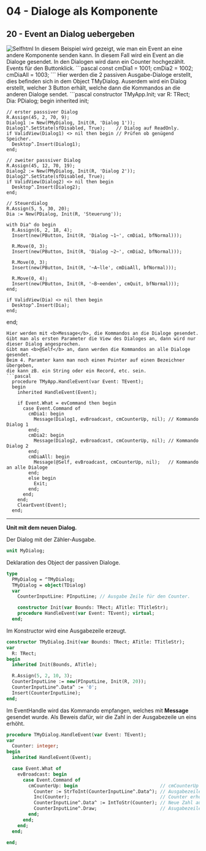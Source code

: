 # 04 - Dialoge als Komponente
## 20 - Event an Dialog uebergeben

<img src="image.png" alt="Selfhtml">
In diesem Beispiel wird gezeigt, wie man ein Event an eine andere Komponente senden kann.
In diesem Fall wird ein Event an die Dialoge gesendet. In den Dialogen wird dann ein Counter hochgezählt.
Events für den Buttonklick.
```pascal
const
  cmDia1   = 1001;
  cmDia2   = 1002;
  cmDiaAll = 1003;
```
Hier werden die 2 passiven Ausgabe-Dialoge erstellt, dies befinden sich in dem Object TMyDialog.
Auserdem wird ein Dialog erstellt, welcher 3 Button erhält, welche dann die Kommandos an die anderen Dialoge sendet.
```pascal
  constructor TMyApp.Init;
  var
    R: TRect;
    Dia: PDialog;
  begin
    inherited init;

    // erster passsiver Dialog
    R.Assign(45, 2, 70, 9);
    Dialog1 := New(PMyDialog, Init(R, 'Dialog 1'));
    Dialog1^.SetState(sfDisabled, True);    // Dialog auf ReadOnly.
    if ValidView(Dialog1) <> nil then begin // Prüfen ob genügend Speicher.
      Desktop^.Insert(Dialog1);
    end;

    // zweiter passsiver Dialog
    R.Assign(45, 12, 70, 19);
    Dialog2 := New(PMyDialog, Init(R, 'Dialog 2'));
    Dialog2^.SetState(sfDisabled, True);
    if ValidView(Dialog2) <> nil then begin
      Desktop^.Insert(Dialog2);
    end;

    // Steuerdialog
    R.Assign(5, 5, 30, 20);
    Dia := New(PDialog, Init(R, 'Steuerung'));

    with Dia^ do begin
      R.Assign(6, 2, 18, 4);
      Insert(new(PButton, Init(R, 'Dialog ~1~', cmDia1, bfNormal)));

      R.Move(0, 3);
      Insert(new(PButton, Init(R, 'Dialog ~2~', cmDia2, bfNormal)));

      R.Move(0, 3);
      Insert(new(PButton, Init(R, '~A~lle', cmDiaAll, bfNormal)));

      R.Move(0, 4);
      Insert(new(PButton, Init(R, '~B~eenden', cmQuit, bfNormal)));
    end;

    if ValidView(Dia) <> nil then begin
      Desktop^.Insert(Dia);
    end;
  end;
```
Hier werden mit <b>Message</b>, die Kommandos an die Dialoge gesendet.
Gibt man als ersten Parameter die View des Dialoges an, dann wird nur dieser Dialog angesprochen.
Gibt man <b>@Self</b> an, dann werden die Kommandos an alle Dialoge gesendet.
Beim 4. Paramter kann man noch einen Pointer auf einen Bezeichner übergeben,
die kann zB. ein String oder ein Record, etc. sein.
```pascal
  procedure TMyApp.HandleEvent(var Event: TEvent);
  begin
    inherited HandleEvent(Event);

    if Event.What = evCommand then begin
      case Event.Command of
        cmDia1: begin
          Message(Dialog1, evBroadcast, cmCounterUp, nil); // Kommando Dialog 1
        end;
        cmDia2: begin
          Message(Dialog2, evBroadcast, cmCounterUp, nil); // Kommando Dialog 2
        end;
        cmDiaAll: begin
          Message(@Self, evBroadcast, cmCounterUp, nil);   // Kommando an alle Dialoge
        end;
        else begin
          Exit;
        end;
      end;
    end;
    ClearEvent(Event);
  end;
```
<hr>
<b>Unit mit dem neuen Dialog.</b>

Der Dialog mit der Zähler-Ausgabe.
```pascal
unit MyDialog;

```
Deklaration des Object der passiven Dialoge.
```pascal
type
  PMyDialog = ^TMyDialog;
  TMyDialog = object(TDialog)
  var
    CounterInputLine: PInputLine; // Ausgabe Zeile für den Counter.

    constructor Init(var Bounds: TRect; ATitle: TTitleStr);
    procedure HandleEvent(var Event: TEvent); virtual;
  end;

```
Im Konstructor wird eine Ausgabezeile erzeugt.
```pascal
constructor TMyDialog.Init(var Bounds: TRect; ATitle: TTitleStr);
var
  R: TRect;
begin
  inherited Init(Bounds, ATitle);

  R.Assign(5, 2, 10, 3);
  CounterInputLine := new(PInputLine, Init(R, 20));
  CounterInputLine^.Data^ := '0';
  Insert(CounterInputLine);
end;

```
Im EventHandle wird das Kommando empfangen, welches mit <b>Message</b> gesendet wurde.
Als Beweis dafür, wir die Zahl in der Ausgabezeile un eins erhöht.
```pascal
procedure TMyDialog.HandleEvent(var Event: TEvent);
var
  Counter: integer;
begin
  inherited HandleEvent(Event);

  case Event.What of
    evBroadcast: begin
      case Event.Command of
        cmCounterUp: begin                              // cmCounterUp wurde mit Message gesendet.
          Counter := StrToInt(CounterInputLine^.Data^); // Ausgabezeile auslesen.
          Inc(Counter);                                 // Counter erhöhen.
          CounterInputLine^.Data^ := IntToStr(Counter); // Neue Zahl ausgeben.
          CounterInputLine^.Draw;                       // Asugabezeile aktualisieren.
        end;
      end;
    end;
  end;

end;

```

